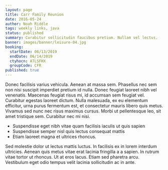 ```yaml
---
layout: page
title: Carr Family Reunion
date: 2016-05-24
author: Noah Riddle
tags: weekly links, java
status: published
summary: Curabitur sollicitudin faucibus pretium. Nullam vel lectus.
banner: images/banner/leisure-04.jpg
booking:
  startDate: 06/13/2019
  endDate: 06/14/2019
  ctyhocn: ATLSFHX
  groupCode: CFR
published: true
---
```

Donec facilisis varius vehicula. Aenean at massa sem. Phasellus nec sem non nisi suscipit imperdiet pretium id nulla. Donec feugiat laoreet nibh vel venenatis. Maecenas feugiat risus mi, id accumsan sem feugiat vel. Curabitur egestas laoreet dictum. Nulla malesuada, ex eu elementum efficitur, urna purus fermentum est, et consectetur mauris libero quis metus. Vivamus sed nunc nec risus maximus cursus. Morbi ut pellentesque leo, sit amet tristique sem. Curabitur nec mi nisi.

* Suspendisse eget nibh vitae quam facilisis iaculis ut quis sapien
* Suspendisse semper nisl quis lectus consequat mattis
* Etiam laoreet magna et ultrices rhoncus.

Sed molestie dolor ut lectus mattis luctus. In facilisis ex in lorem interdum ultricies. Aenean quis metus vitae erat lacinia fringilla a a sapien. In rutrum vitae tortor ut rhoncus. Ut at eros lacus. Etiam sed pharetra arcu. Vestibulum eget odio tempus velit lacinia sollicitudin ac in ante.
